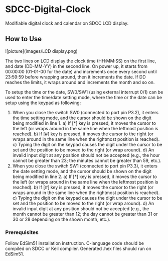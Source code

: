# SDCC-Digital-Clock

Modifiable digital clock and calendar on SDCC LCD display.

## How to Use

![picture](images/LCD display.png)

The two lines on LCD display the clock time (HH:MM:SS) on the first line, and date (DD-MM-YY) in the second line.
On power up, it starts from 00:00:00 (01-01-00 for the date) and increments once every second until 23:59:59 before wrapping around, then it increments the date. If DD reaches the limits, it wraps around and increments the month and so on.

To setup the time or the date, SW0/SW1 (using external interrupt 0/1) can be used to enter the time/date setting mode, where the time or the date can be setup using the keypad as following:

1. When you close the switch SW0 (connected to port pin P3.2), it enters the time setting mode, and the cursor should be shown on the digit being modified in line 1.
	a) If [*] key is pressed, it moves the cursor to the left (or wraps around in the same line when the leftmost position is reached).
	b) If [#] key is pressed, it moves the cursor to the right (or wraps around in the same line when the rightmost position is reached).
	c) Typing the digit on the keypad causes the digit under the cursor to be set and the position to be moved to the right (or wrap around).
	d) An invalid input digit at any position should not be accepted (e.g., the hour cannot be greater than 23; the minutes cannot be greater than 59, etc.).
2. When you close the switch SW1 (connected to port pin P3.3), it enters the date setting mode, and the cursor should be shown on the digit being modified in line 2.
	a) If [*] key is pressed, it moves the cursor to the left (or wraps around in the same line when the leftmost position is reached).	
	b) If [#] key is pressed, it moves the cursor to the right (or wraps around in the same line when the rightmost position is reached).
	c) Typing the digit on the keypad causes the digit under the cursor to be set and the position to be moved to the right (or wrap around).
	d) An invalid input digit at any position should not be accepted (e.g., the month cannot be greater than 12; the day cannot be greater than 31 or 30 or 28 depending on the shown month, etc.).

### Prerequisites

Follow EdSim51 installation instruction. C-language code should be compiled on SDCC or Keil compiler. Generated .hex files should run on EdSim51.
